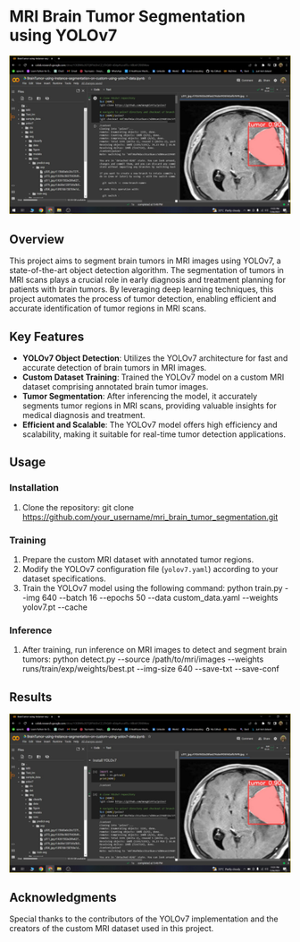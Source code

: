
# MRI Brain Tumor Segmentation using YOLOv7

![MRI Brain Tumor Segmentation](images/result1.png)

## Overview

This project aims to segment brain tumors in MRI images using YOLOv7, a state-of-the-art object detection algorithm. The segmentation of tumors in MRI scans plays a crucial role in early diagnosis and treatment planning for patients with brain tumors. By leveraging deep learning techniques, this project automates the process of tumor detection, enabling efficient and accurate identification of tumor regions in MRI scans.

## Key Features

- **YOLOv7 Object Detection**: Utilizes the YOLOv7 architecture for fast and accurate detection of brain tumors in MRI images.
- **Custom Dataset Training**: Trained the YOLOv7 model on a custom MRI dataset comprising annotated brain tumor images.
- **Tumor Segmentation**: After inferencing the model, it accurately segments tumor regions in MRI scans, providing valuable insights for medical diagnosis and treatment.
- **Efficient and Scalable**: The YOLOv7 model offers high efficiency and scalability, making it suitable for real-time tumor detection applications.

## Usage

### Installation

1. Clone the repository:
   git clone https://github.com/your_username/mri_brain_tumor_segmentation.git

### Training

1. Prepare the custom MRI dataset with annotated tumor regions.
2. Modify the YOLOv7 configuration file (`yolov7.yaml`) according to your dataset specifications.
3. Train the YOLOv7 model using the following command:
python train.py --img 640 --batch 16 --epochs 50 --data custom_data.yaml --weights yolov7.pt --cache

### Inference

1. After training, run inference on MRI images to detect and segment brain tumors:
python detect.py --source /path/to/mri/images --weights runs/train/exp/weights/best.pt --img-size 640 --save-txt --save-conf

## Results

![MRI Tumor Segmentation Result](images/result2.png)

## Acknowledgments

Special thanks to the contributors of the YOLOv7 implementation and the creators of the custom MRI dataset used in this project.

